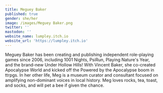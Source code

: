 ```yaml
---
title: Meguey Baker
published: true
gender: she/her
image: /images/Meguey Baker.png
twitter: ''
mastodon: ''
website_name: lumpley.itch.io
website_url: 'https://lumpley.itch.io'
---
```


Meguey Baker has been creating and publishing independent role-playing games since 2006, including 1001 Nights, PsiRun, Playing Nature's Year, and the brand-new Under Hollow Hills! With Vincent Baker, she co-created Apocalypse World and kicked off the Powered by the Apocalypse boom in ttrpgs. In her other life, Meg is a museum curator and consultant focused on amplifying non-dominant voices in local history. Meg loves rocks, tea, toast, and socks, and will pet a bee if given the chance.
